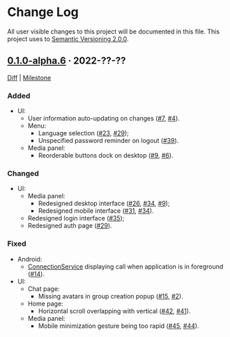 Change Log
==========

All user visible changes to this project will be documented in this file. This project uses to [Semantic Versioning 2.0.0].




## [0.1.0-alpha.6] · 2022-??-??
[0.1.0-alpha.6]: /../../tree/v0.1.0-alpha.6

[Diff](/../../compare/3aa35d5bf8ba9728f54db7bf4e21425711097cda...v0.1.0-alpha.6) | [Milestone](/../../milestone/1)

### Added

- UI:
    - User information auto-updating on changes ([#7], [#4]).
    - Menu:
        - Language selection ([#23], [#29]);
        - Unspecified password reminder on logout ([#39]).
    - Media panel:
        - Reorderable buttons dock on desktop ([#9], [#6]).

### Changed

- UI:
    - Media panel:
        - Redesigned desktop interface ([#26], [#34], [#9]);
        - Redesigned mobile interface ([#31], [#34]).
    - Redesigned login interface ([#35]);
    - Redesigned auth page ([#29]).

### Fixed

- Android:
    - [ConnectionService] displaying call when application is in foreground ([#14]).
- UI:
    - Chat page:
        - Missing avatars in group creation popup ([#15], [#2]).
    - Home page:
        - Horizontal scroll overlapping with vertical ([#42], [#41]).
    - Media panel:
        - Mobile minimization gesture being too rapid ([#45], [#44]).

[#2]: /../../issues/2
[#4]: /../../issues/4
[#6]: /../../issues/6
[#7]: /../../pull/7
[#9]: /../../pull/9
[#14]: /../../pull/14
[#15]: /../../pull/15
[#23]: /../../pull/23
[#26]: /../../pull/26
[#29]: /../../pull/29
[#31]: /../../pull/31
[#34]: /../../pull/34
[#35]: /../../pull/35
[#39]: /../../pull/39
[#41]: /../../issues/41
[#42]: /../../pull/42
[#44]: /../../issues/44
[#45]: /../../pull/45




[ConnectionService]: https://developer.android.com/reference/android/telecom/ConnectionService
[Semantic Versioning 2.0.0]: https://semver.org
